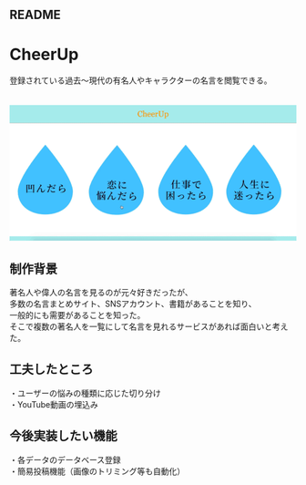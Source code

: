 ## README

# CheerUp
登録されている過去～現代の有名人やキャラクターの名言を閲覧できる。
<br>
<br>
<br>
![cheerup](cheer.gif)


## 制作背景
著名人や偉人の名言を見るのが元々好きだったが、<br>
多数の名言まとめサイト、SNSアカウント、書籍があることを知り、<br>
一般的にも需要があることを知った。<br>
そこで複数の著名人を一覧にして名言を見れるサービスがあれば面白いと考えた。

## 工夫したところ
・ユーザーの悩みの種類に応じた切り分け<br>
・YouTube動画の埋込み

## 今後実装したい機能
・各データのデータベース登録<br>
・簡易投稿機能（画像のトリミング等も自動化）
